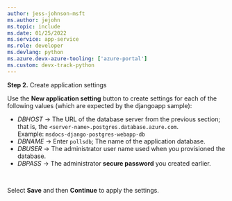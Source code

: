 ```yaml
---
author: jess-johnson-msft
ms.author: jejohn
ms.topic: include
ms.date: 01/25/2022
ms.service: app-service
ms.role: developer
ms.devlang: python
ms.azure.devx-azure-tooling: ['azure-portal']
ms.custom: devx-track-python
---
```


**Step 2.** Create application settings

Use the **New application setting** button to create settings for each of the following values (which are expected by the djangoapp sample):

* *DBHOST* &rarr; The URL of the database server from the previous section; that is, the `<server-name>.postgres.database.azure.com`. <br /> Example: `msdocs-django-postgres-webapp-db`
* *DBNAME* &rarr;  Enter `pollsdb`; The name of the application database.
* *DBUSER* &rarr; The administrator user name used when you provisioned the database.
* *DBPASS* &rarr; The administrator **secure password** you created earlier.

<br />

Select **Save** and then **Continue** to apply the settings.
